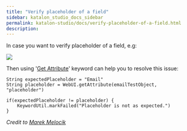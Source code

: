 ```yaml
---
title: "Verify placeholder of a field" 
sidebar: katalon_studio_docs_sidebar
permalink: katalon-studio/docs/verify-placeholder-of-a-field.html 
description: 
---
```

In case you want to verify placeholder of a field, e.g:

![](../../images/katalon-studio/docs/verify-placeholder-of-a-field/w5juifrptxou.jpg)

Then using '[Get Attribute](https://docs.katalon.com/display/KD/%5BWebUI%5D+Get+Attribute)' keyword can help you to resolve this issue:

```
String expectedPlaceholder = "Email"
String placeholder = WebUI.getAttribute(emailTestObject, "placeholder")

if(expectedPlaceholder != placeholder) {
	KeywordUtil.markFailed("Placeholder is not as expected.")
}
```

_Credit to [Marek Melocik](https://forum.katalon.com/discussion/7362/placeholder-visibility-verification#Comment_17113)_